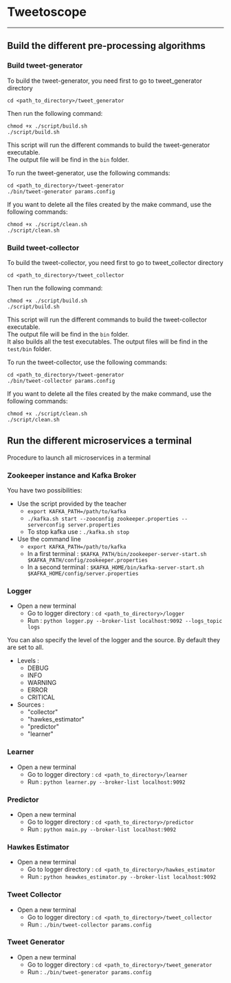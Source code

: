 # Tweetoscope
--- 
## Build the different pre-processing algorithms

### Build tweet-generator 

To build the tweet-generator, you need first to go to tweet_generator directory 

```
cd <path_to_directory>/tweet_generator
```

Then run the following command: 

```
chmod +x ./script/build.sh
./script/build.sh 
```

This script will run the different commands to build the tweet-generator executable.  
The output file will be find in the `bin` folder.

To run the tweet-generator, use the following commands:

```
cd <path_to_directory>/tweet-generator 
./bin/tweet-generator params.config
```

If you want to delete all the files created by the make command, use the following commands:

```
chmod +x ./script/clean.sh
./script/clean.sh 
```

### Build tweet-collector 

To build the tweet-collector, you need first to go to tweet_collector directory 

```
cd <path_to_directory>/tweet_collector
```

Then run the following command: 

```
chmod +x ./script/build.sh
./script/build.sh 
```

This script will run the different commands to build the tweet-collector executable.  
The output file will be find in the `bin` folder.  
It also builds all the test executables. The output files will be find in the `test/bin` folder. 

To run the tweet-collector, use the following commands:

```
cd <path_to_directory>/tweet-generator 
./bin/tweet-collector params.config
```

If you want to delete all the files created by the make command, use the following commands:

```
chmod +x ./script/clean.sh
./script/clean.sh 
```

## Run the different microservices a terminal
Procedure to launch all microservices in a terminal

### Zookeeper instance and Kafka Broker
You have two possibilities:

- Use the script provided by the teacher
  - `export KAFKA_PATH=/path/to/kafka`
  - `./kafka.sh start --zooconfig zookeeper.properties --serverconfig server.properties `
  - To stop kafka use : `./kafka.sh stop`
- Use the command line
  - `export KAFKA_PATH=/path/to/kafka`
  - In a first terminal : `$KAFKA_PATH/bin/zookeeper-server-start.sh $KAFKA_PATH/config/zookeeper.properties`
  - In a second terminal : `$KAFKA_HOME/bin/kafka-server-start.sh $KAFKA_HOME/config/server.properties`
### Logger
- Open a new terminal
  - Go to logger directory : `cd <path_to_directory>/logger`
  - Run : `python logger.py --broker-list localhost:9092 --logs_topic logs`

You can also specify the level of the logger and the source. By default they are set to all.  
- Levels : 
  - DEBUG
  - INFO
  - WARNING
  - ERROR
  - CRITICAL
- Sources : 
  - "collector"
  - "hawkes_estimator"
  - "predictor"
  - "learner"
### Learner
- Open a new terminal
  - Go to logger directory : `cd <path_to_directory>/learner`
  - Run : `python learner.py --broker-list localhost:9092`
### Predictor
- Open a new terminal
  - Go to logger directory : `cd <path_to_directory>/predictor`
  - Run : `python main.py --broker-list localhost:9092`
### Hawkes Estimator
- Open a new terminal
  - Go to logger directory : `cd <path_to_directory>/hawkes_estimator`
  - Run : `python heawkes_estimator.py --broker-list localhost:9092`
### Tweet Collector
- Open a new terminal
  - Go to logger directory : `cd <path_to_directory>/tweet_collector`
  - Run : `./bin/tweet-collector params.config`
### Tweet Generator
- Open a new terminal
  - Go to logger directory : `cd <path_to_directory>/tweet_generator`
  - Run : `./bin/tweet-generator params.config`